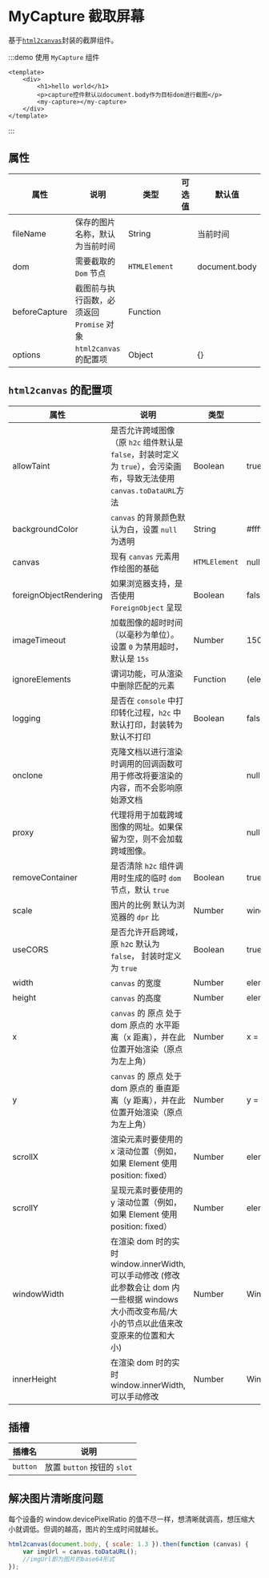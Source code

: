 # MyCapture 截取屏幕

基于[`html2canvas`](http://html2canvas.hertzen.com/)封装的截屏组件。

:::demo 使用 `MyCapture` 组件

```vue
<template>
    <div>
        <h1>hello world</h1>
        <p>capture控件默认以document.body作为目标dom进行截图</p>
        <my-capture></my-capture>
    </div>
</template>
```

:::

## 属性

| 属性          | 说明                                      | 类型          | 可选值 | 默认值        |
| ------------- | ----------------------------------------- | ------------- | ------ | ------------- |
| fileName      | 保存的图片名称，默认为当前时间            | String        |        | 当前时间      |
| dom           | 需要截取的 `Dom` 节点                     | `HTMLElement` |        | document.body |
| beforeCapture | 截图前与执行函数，必须返回 `Promise` 对象 | Function      |        |               |
| options       | `html2canvas` 的配置项                    | Object        |        | {}            |

## `html2canvas` 的配置项

| 属性                   | 说明                                                                                                                                              | 类型          | 默认值                  |
| ---------------------- | ------------------------------------------------------------------------------------------------------------------------------------------------- | ------------- | ----------------------- |
| allowTaint             | 是否允许跨域图像（原 `h2c` 组件默认是 `false`，封装时定义为 `true`），会污染画布，导致无法使用`canvas.toDataURL`方法                              | Boolean       | true                    |
| backgroundColor        | `canvas` 的背景颜色默认为白，设置 `null` 为透明                                                                                                   | String        | #fffff                  |
| canvas                 | 现有 `canvas` 元素用作绘图的基础                                                                                                                  | `HTMLElement` | null                    |
| foreignObjectRendering | 如果浏览器支持，是否使用 `ForeignObject` 呈现                                                                                                     | Boolean       | false                   |
| imageTimeout           | 加载图像的超时时间（以毫秒为单位）。设置 `0` 为禁用超时，默认是 `15s`                                                                             | Number        | 15000                   |
| ignoreElements         | 谓词功能，可从渲染中删除匹配的元素                                                                                                                | Function      | (element) => false      |
| logging                | 是否在 `console` 中打印转化过程，`h2c` 中默认打印，封装转为默认不打印                                                                             | Boolean       | false                   |
| onclone                | 克隆文档以进行渲染时调用的回调函数可用于修改将要渲染的内容，而不会影响原始源文档                                                                  |               | null                    |
| proxy                  | 代理将用于加载跨域图像的网址。如果保留为空，则不会加载跨域图像。                                                                                  |               | null                    |
| removeContainer        | 是否清除 `h2c` 组件调用时生成的临时 `dom` 节点，默认 `true`                                                                                       | Boolean       | true                    |
| scale                  | 图片的比例 默认为浏览器的 `dpr` 比                                                                                                                | Number        | window.devicePixelRatio |
| useCORS                | 是否允许开启跨域，原 `h2`c 默认为 `false`， 封装时定义为 `true`                                                                                   | Boolean       | true                    |
| width                  | `canvas` 的宽度                                                                                                                                   | Number        | element.width           |
| height                 | `canvas` 的高度                                                                                                                                   | Number        | element.height          |
| x                      | `canvas` 的 原点 处于 dom 原点的 水平距离（x 距离），并在此位置开始渲染（原点为左上角）                                                           | Number        | x = ele.x-offset        |
| y                      | `canvas` 的 原点 处于 dom 原点的 垂直距离（y 距离），并在此位置开始渲染（原点为左上角）                                                           | Number        | y = ele.y-offset        |
| scrollX                | 渲染元素时要使用的 x 滚动位置（例如，如果 Element 使用 position: fixed）                                                                          | Number        | element.scrollX         |
| scrollY                | 呈现元素时要使用的 y 滚动位置（例如，如果 Element 使用 position: fixed）                                                                          | Number        | element.scrollY         |
| windowWidth            | 在渲染 dom 时的实时 window.innerWidth, 可以手动修改 (修改此参数会让 dom 内一些根据 windows 大小而改变布局/大小的节点以此值来改变原来的位置和大小) | Number        | Window.innerWidth       |
| innerHeight            | 在渲染 dom 时的实时 window.innerWidth, 可以手动修改                                                                                               | Number        | Window.innerHeight      |

## 插槽

| 插槽名   | 说明                        |
| -------- | --------------------------- |
| `button` | 放置 `button` 按钮的 `slot` |

## 解决图片清晰度问题

每个设备的 window.devicePixelRatio 的值不尽一样，想清晰就调高，想压缩大小就调低。但调的越高，图片的生成时间就越长。

```js
html2canvas(document.body, { scale: 1.3 }).then(function (canvas) {
    var imgUrl = canvas.toDataURL();
    //imgUrl即为图片的base64形式
});
```
